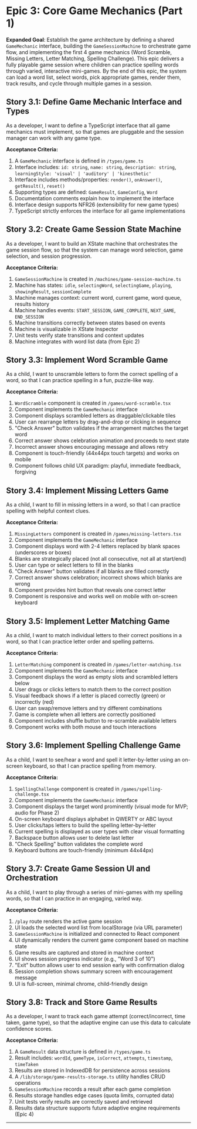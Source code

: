 # Epic 3: Core Game Mechanics (Part 1)

**Expanded Goal**: Establish the game architecture by defining a shared `GameMechanic` interface, building the `GameSessionMachine` to orchestrate game flow, and implementing the first 4 game mechanics (Word Scramble, Missing Letters, Letter Matching, Spelling Challenge). This epic delivers a fully playable game session where children can practice spelling words through varied, interactive mini-games. By the end of this epic, the system can load a word list, select words, pick appropriate games, render them, track results, and cycle through multiple games in a session.

## Story 3.1: Define Game Mechanic Interface and Types

As a developer,
I want to define a TypeScript interface that all game mechanics must implement,
so that games are pluggable and the session manager can work with any game type.

**Acceptance Criteria:**
1. A `GameMechanic` interface is defined in `/types/game.ts`
2. Interface includes: `id: string`, `name: string`, `description: string`, `learningStyle: 'visual' | 'auditory' | 'kinesthetic'`
3. Interface includes methods/properties: `render()`, `onAnswer()`, `getResult()`, `reset()`
4. Supporting types are defined: `GameResult`, `GameConfig`, `Word`
5. Documentation comments explain how to implement the interface
6. Interface design supports NFR26 (extensibility for new game types)
7. TypeScript strictly enforces the interface for all game implementations

## Story 3.2: Create Game Session State Machine

As a developer,
I want to build an XState machine that orchestrates the game session flow,
so that the system can manage word selection, game selection, and session progression.

**Acceptance Criteria:**
1. `GameSessionMachine` is created in `/machines/game-session-machine.ts`
2. Machine has states: `idle`, `selectingWord`, `selectingGame`, `playing`, `showingResult`, `sessionComplete`
3. Machine manages context: current word, current game, word queue, results history
4. Machine handles events: `START_SESSION`, `GAME_COMPLETE`, `NEXT_GAME`, `END_SESSION`
5. Machine transitions correctly between states based on events
6. Machine is visualizable in XState Inspector
7. Unit tests verify state transitions and context updates
8. Machine integrates with word list data (from Epic 2)

## Story 3.3: Implement Word Scramble Game

As a child,
I want to unscramble letters to form the correct spelling of a word,
so that I can practice spelling in a fun, puzzle-like way.

**Acceptance Criteria:**
1. `WordScramble` component is created in `/games/word-scramble.tsx`
2. Component implements the `GameMechanic` interface
3. Component displays scrambled letters as draggable/clickable tiles
4. User can rearrange letters by drag-and-drop or clicking in sequence
5. "Check Answer" button validates if the arrangement matches the target word
6. Correct answer shows celebration animation and proceeds to next state
7. Incorrect answer shows encouraging message and allows retry
8. Component is touch-friendly (44x44px touch targets) and works on mobile
9. Component follows child UX paradigm: playful, immediate feedback, forgiving

## Story 3.4: Implement Missing Letters Game

As a child,
I want to fill in missing letters in a word,
so that I can practice spelling with helpful context clues.

**Acceptance Criteria:**
1. `MissingLetters` component is created in `/games/missing-letters.tsx`
2. Component implements the `GameMechanic` interface
3. Component displays word with 2-4 letters replaced by blank spaces (underscores or boxes)
4. Blanks are strategically placed (not all consecutive, not all at start/end)
5. User can type or select letters to fill in the blanks
6. "Check Answer" button validates if all blanks are filled correctly
7. Correct answer shows celebration; incorrect shows which blanks are wrong
8. Component provides hint button that reveals one correct letter
9. Component is responsive and works well on mobile with on-screen keyboard

## Story 3.5: Implement Letter Matching Game

As a child,
I want to match individual letters to their correct positions in a word,
so that I can practice letter order and spelling patterns.

**Acceptance Criteria:**
1. `LetterMatching` component is created in `/games/letter-matching.tsx`
2. Component implements the `GameMechanic` interface
3. Component displays the word as empty slots and scrambled letters below
4. User drags or clicks letters to match them to the correct position
5. Visual feedback shows if a letter is placed correctly (green) or incorrectly (red)
6. User can swap/remove letters and try different combinations
7. Game is complete when all letters are correctly positioned
8. Component includes shuffle button to re-scramble available letters
9. Component works with both mouse and touch interactions

## Story 3.6: Implement Spelling Challenge Game

As a child,
I want to see/hear a word and spell it letter-by-letter using an on-screen keyboard,
so that I can practice spelling from memory.

**Acceptance Criteria:**
1. `SpellingChallenge` component is created in `/games/spelling-challenge.tsx`
2. Component implements the `GameMechanic` interface
3. Component displays the target word prominently (visual mode for MVP; audio for Phase 2)
4. On-screen keyboard displays alphabet in QWERTY or ABC layout
5. User clicks/taps letters to build the spelling letter-by-letter
6. Current spelling is displayed as user types with clear visual formatting
7. Backspace button allows user to delete last letter
8. "Check Spelling" button validates the complete word
9. Keyboard buttons are touch-friendly (minimum 44x44px)

## Story 3.7: Create Game Session UI and Orchestration

As a child,
I want to play through a series of mini-games with my spelling words,
so that I can practice in an engaging, varied way.

**Acceptance Criteria:**
1. `/play` route renders the active game session
2. UI loads the selected word list from localStorage (via URL parameter)
3. `GameSessionMachine` is initialized and connected to React component
4. UI dynamically renders the current game component based on machine state
5. Game results are captured and stored in machine context
6. UI shows session progress indicator (e.g., "Word 3 of 10")
7. "Exit" button allows user to end session early with confirmation dialog
8. Session completion shows summary screen with encouragement message
9. UI is full-screen, minimal chrome, child-friendly design

## Story 3.8: Track and Store Game Results

As a developer,
I want to track each game attempt (correct/incorrect, time taken, game type),
so that the adaptive engine can use this data to calculate confidence scores.

**Acceptance Criteria:**
1. A `GameResult` data structure is defined in `/types/game.ts`
2. Result includes: `wordId`, `gameType`, `isCorrect`, `attempts`, `timestamp`, `timeTaken`
3. Results are stored in IndexedDB for persistence across sessions
4. A `/lib/storage/game-results-storage.ts` utility handles CRUD operations
5. `GameSessionMachine` records a result after each game completion
6. Results storage handles edge cases (quota limits, corrupted data)
7. Unit tests verify results are correctly saved and retrieved
8. Results data structure supports future adaptive engine requirements (Epic 4)

---

